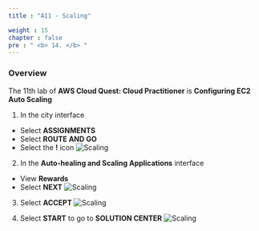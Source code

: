 ```yaml
---
title : "A11 - Scaling"

weight : 15
chapter : false
pre : " <b> 14. </b> "
---
```

### Overview

The 11th lab of **AWS Cloud Quest: Cloud Practitioner** is **Configuring EC2 Auto Scaling**

1. In the city interface
- Select **ASSIGNMENTS**
- Select **ROUTE AND GO**
- Select the **!** icon
![Scaling](/images/14-scaling/1-scaling.png?width=90pc)

2. In the **Auto-healing and Scaling Applications** interface
- View **Rewards**
- Select **NEXT**
![Scaling](/images/14-scaling/2-scaling.png?width=90pc)

3. Select **ACCEPT**
![Scaling](/images/14-scaling/3-scaling.png?width=90pc)

4. Select **START** to go to **SOLUTION CENTER**
![Scaling](/images/14-scaling/4-scaling.png?width=90pc)